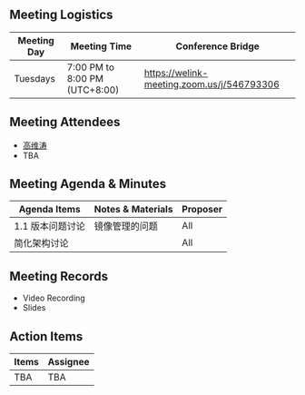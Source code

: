 ## Meeting Logistics

| Meeting Day  |  Meeting Time  | Conference Bridge  |
|---|---|---|
| Tuesdays  | 7:00 PM to 8:00 PM (UTC+8:00)   | https://welink-meeting.zoom.us/j/546793306  |


## Meeting Attendees
- [高维涛](https://gitee.com/Gao_Victor)
- TBA

## Meeting Agenda & Minutes
|  Agenda Items  |  Notes & Materials   |  Proposer |
|---|---|---|
|  1.1 版本问题讨论 | 镜像管理的问题 | All |
|  简化架构讨论 |  | All |


## Meeting Records
- Video Recording
- Slides


## Action Items
|  Items | Assignee   |
|---|---|
| TBA  | TBA|TBA



